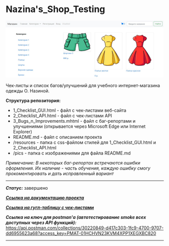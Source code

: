 # Nazina's_Shop_Testing

![title](https://github.com/OQASergey/Nazinas_Shop_Testing/raw/main/pics/title.jpg)

Чек-листы и список багов/улучшений для учебного интернет-магазина одежды О. Назиной.

**Структура репозитория:**

- 1_Checklist_GUI.html - файл с чек-листами веб-сайта
- 2_Checklist_API.html - файл с чек-листами API
- 3_Bugs_n_Improvements.mhtml - файл с баг-репортами и улучшениями (открывается через Microsoft Edge или Internet Explorer)
- README.md - файл с описанием проекта
- /resources - папка с css-файлом стилей для 1_Checklist_GUI.html и 2_Checklist_API.html
- /pics - папка с изображениями для файла README.md

*Примечание: В некоторых баг-репортах встречаются ошибки оформления. Их наличие - часть обучения, каждую ошибку смогу прокоментировать и дать исправленный вариант*
___
***Статус:*** завершено

***[Ссылка на документацию проекта](https://testbase.atlassian.net/wiki/spaces/SHOP/overview?homepageId=1411056054)***

***[Ссылка на гугл-таблицу с чек-листами](https://docs.google.com/spreadsheets/d/1ni9AWjHQB1nAeujFt4JDoHnvyBznNzVFQGPqtXg5vGY/edit#gid=0)***

***Ссылка на ключ для postman'а (автотестирование smoke всех доступных через API функций):*** https://api.postman.com/collections/30220849-d417c303-1fc9-4700-9707-dd6955623a68?access_key=PMAT-01HCHVN23KVM4XPP1XEGXBC820


___

